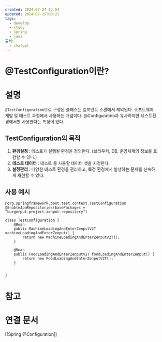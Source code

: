 ```yaml
---
created: 2024-07-24 23:54
updated: 2024-07-25T00:21
tags:
  - develop
  - study
  - Spring
  - java
출처:
  - chatgpt
---
```

# @TestConfiguration이란?

# 설명

`@TestConfiguration`으로 구성된 클래스는 컴포넌트 스캔에서 제외된다. 소프트웨어 개발 및 테스트 과정에서 사용하는 개념이다.  @Configuratino과 유사하지만 테스트환경에서만 사용한다는 특징이 있다.
## TestConfiguration의 목적
1. **환경설정** : 테스트가 실행될 환경을 정의한다. (브라우저, DB, 운영체제의 정보를 포함할 수 있다.)
2. **테스트 데이터** : 테스트 중 사용할 데이터 셋을 지정한다.
3. **설정관리** : 다양한 테스트 환경을 관리하고, 특정 환경에서 발생하는 문제를 신속하게 재현할 수 있다.
## 사용 예시
```
@org.springframework.boot.test.context.TestConfiguration  
@EnableJpaRepositories(basePackages = "burgerput.project.zenput.repository")  
  
class TestConfiguration {  
    @Bean  
    public MachineLoadingAndEnterZenputV2T machineLoadingAndEnterZenput() {  
        return new MachineLoadingAndEnterZenputV2T();  
    }  
  
    @Bean  
    public FoodLoadingAndEnterZenputV2T foodLoadingAndEnterZenput() {  
        return new FoodLoadingAndEnterZenputV2T();  
    }  
  
  
}

```
# 참고

# 연결 문서
[[Spring @Configuration]]

